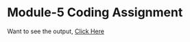 # Module-5 Coding Assignment

Want to see the output, [Click Here](https://theshivai.github.io/HTML-CSS-and-Javascript-for-Web-Developers/Module-5/index.html)
